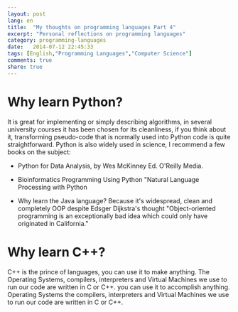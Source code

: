 ```yaml
---
layout: post
lang: en
title:  "My thoughts on programming languages Part 4"
excerpt: "Personal reflections on programming languages"
category: programming-languages
date:   2014-07-12 22:45:33
tags: [English,"Programming Languages","Computer Science"]
comments: true
share: true
---
```


# Why learn Python? 
It is great for implementing or simply describing algorithms, in several university courses it has been chosen for its cleanliness, if you think about it, transforming pseudo-code that is normally used into Python code is quite straightforward.
Python is also widely used in science, I recommend a few books on the subject: 

* Python for Data Analysis, by Wes McKinney Ed. O'Reilly Media.
* Bioinformatics Programming Using Python "Natural Language Processing with Python

* Why learn the Java language? 
Because it's widespread, clean and completely OOP despite Edsger Dijkstra's thought "Object-oriented programming is an exceptionally bad idea which could only have originated in California." 

# Why learn C++? 
C++ is the prince of languages, you can use it to make anything. The Operating Systems, compilers, interpreters and Virtual Machines we use to run our code are written in C or C++.
you can use it to accomplish anything. Operating Systems the compilers, interpreters and Virtual Machines we use to run our code are written in C or C++.




